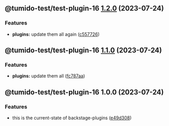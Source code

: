## @tumido-test/test-plugin-16 [1.2.0](https://github.com/tumido/test-npm-publish-migration-2/compare/@tumido-test/test-plugin-16@1.1.0...@tumido-test/test-plugin-16@1.2.0) (2023-07-24)


### Features

* **plugins:** update them all again ([c557726](https://github.com/tumido/test-npm-publish-migration-2/commit/c557726d5b75cf345fcf50f45e6a6281a2909f5a))

## @tumido-test/test-plugin-16 [1.1.0](https://github.com/tumido/test-npm-publish-migration-2/compare/@tumido-test/test-plugin-16@1.0.0...@tumido-test/test-plugin-16@1.1.0) (2023-07-24)


### Features

* **plugins:** update them all ([fc787aa](https://github.com/tumido/test-npm-publish-migration-2/commit/fc787aa160288a524e2bb06d5c1ab3c72f8e0774))

## @tumido-test/test-plugin-16 1.0.0 (2023-07-24)


### Features

* this is the current-state of backstage-plugins ([e49d308](https://github.com/tumido/test-npm-publish-migration-2/commit/e49d30830fa11898df24d879c21c82fd624df7ba))
